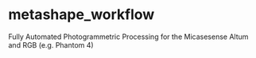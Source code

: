 # metashape_workflow
Fully Automated Photogrammetric Processing for the Micasesense Altum and RGB (e.g. Phantom 4)
